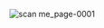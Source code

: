 ![scan me_page-0001](https://user-images.githubusercontent.com/55774240/208053036-bff024e4-0ab9-4851-b16f-dbf4e68af62a.jpg)
